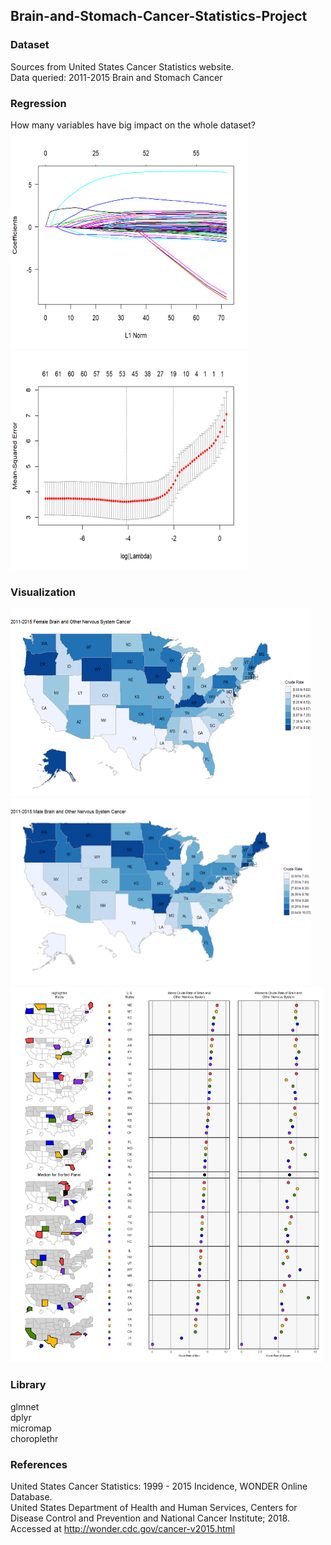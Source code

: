 ## Brain-and-Stomach-Cancer-Statistics-Project

### Dataset
Sources from United States Cancer Statistics website.  
Data queried: 2011-2015 Brain and Stomach Cancer  

### Regression
How many variables have big impact on the whole dataset?  
<img width="380" height="350" src="https://github.com/hwyu99/Brain-and-Stomach-Cancer-Statistics-Project/blob/master/1.1.png"/> 
<img width="380" height="350" src="https://github.com/hwyu99/Brain-and-Stomach-Cancer-Statistics-Project/blob/master/1.2.png"/> 

### Visualization
<img width="480" height="300" src="https://github.com/hwyu99/Brain-and-Stomach-Cancer-Statistics-Project/blob/master/1.3.png"/><img width="480" height="300" src="https://github.com/hwyu99/Brain-and-Stomach-Cancer-Statistics-Project/blob/master/1.4.png"/>  
<img width="500" height="600" src="https://github.com/hwyu99/Brain-and-Stomach-Cancer-Statistics-Project/blob/master/1.5.jpg"/> 

### Library
glmnet  
dplyr  
micromap  
choroplethr  

### References
United States Cancer Statistics: 1999 - 2015 Incidence, WONDER Online Database.  
United States Department of Health and Human Services, Centers for Disease Control and Prevention and National Cancer Institute; 2018.  
Accessed at http://wonder.cdc.gov/cancer-v2015.html
